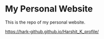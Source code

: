 # **My Personal Website**

This is the repo of my personal website.

https://hark-github.github.io/Harshit_K_profile/
